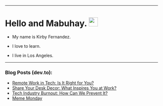 
<img src="https://komarev.com/ghpvc/?username=kirbygit&style=flat-square&color=blue" alt=""/>

---
<h1>
  Hello and Mabuhay.
  <img src="https://media.giphy.com/media/hvRJCLFzcasrR4ia7z/giphy.gif" width="30px"/>
</h1>

- My name is Kirby Fernandez.

- I love to learn.

- I live in Los Angeles.

---

### Blog Posts (dev.to):
<!-- BLOG-POST-LIST:START -->
- [Remote Work in Tech: Is It Right for You?](https://dev.to/codenewbieteam/remote-work-in-tech-is-it-right-for-you-3j72)
- [Share Your Desk Decor: What Inspires You at Work?](https://dev.to/codenewbieteam/share-your-desk-decor-what-inspires-you-at-work-non)
- [Tech Industry Burnout: How Can We Prevent It?](https://dev.to/codenewbieteam/tech-industry-burnout-how-can-we-prevent-it-1ll2)
- [Meme Monday](https://dev.to/ben/meme-monday-41ha)
<!-- BLOG-POST-LIST:END -->
